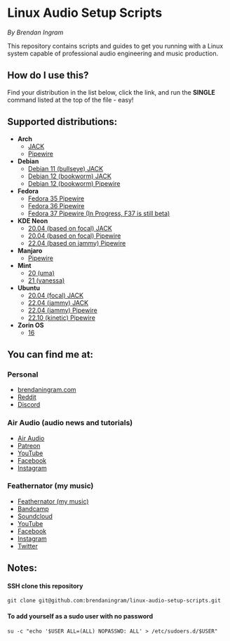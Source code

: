 # Linux Audio Setup Scripts

*By Brendan Ingram*

This repository contains scripts and guides to get you running with a Linux system capable of professional audio engineering and music production.

## How do I use this?

Find your distribution in the list below, click the link, and run the **SINGLE** command listed at the top of the file - easy!

## Supported distributions:

- **Arch**
  - [JACK](arch/install-audio-jack.sh)
  - [Pipewire](arch/install-audio.sh)
- **Debian**
  - [Debian 11 (bullseye) JACK](debian/11/install-audio-jack.sh)
  - [Debian 12 (bookworm) JACK](debian/12/install-audio-jack.sh)
  - [Debian 12 (bookworm) Pipewire](debian/12/install-audio.sh)
- **Fedora**
  - [Fedora 35 Pipewire](fedora/35/install-audio.sh)
  - [Fedora 36 Pipewire](fedora/36/install-audio.sh)
  - [Fedora 37 Pipewire (In Progress, F37 is still beta)](fedora/37/install-audio.sh)
- **KDE Neon**
  - [20.04 (based on focal) JACK](neon/2004/install-audio-jack.sh)
  - [20.04 (based on focal) Pipewire](neon/2004/install-audio.sh)
  - [22.04 (based on jammy) Pipewire](neon/2204/install-audio.sh)
- **Manjaro**
  - [Pipewire](manjaro/install-audio.sh)
- **Mint**
  - [20 (uma)](mint/20/install-audio.sh)
  - [21 (vanessa)](mint/21/install-audio.sh)
- **Ubuntu**
  - [20.04 (focal) JACK](ubuntu/2004/install-audio-jack.sh)
  - [22.04 (jammy) JACK](ubuntu/2204/install-audio-jack.sh)
  - [22.04 (jammy) Pipewire](ubuntu/2204/install-audio.sh)
  - [22.10 (kinetic) Pipewire](ubuntu/2210/install-audio.sh)
- **Zorin OS**
  - [16](zorinos/16/install-audio.sh)

## You can find me at:

### Personal

- [brendaningram.com](https://brendaningram.com)
- [Reddit](https://www.reddit.com/user/brendaningram)
- [Discord](https://discord.com/channels/901735226554851418/901735227565682739)

### Air Audio (audio news and tutorials)

- [Air Audio](https://airaudiohq.com)
- [Patreon](https://www.patreon.com/airaudiohq)
- [YouTube](https://www.youtube.com/channel/UCypNYnOtbvtSXEsDWqAEcdA)
- [Facebook](https://www.facebook.com/airaudiohq)
- [Instagram](https://www.instagram.com/airaudiohq)

### Feathernator (my music)

- [Feathernator (my music)](https://feathernator.com)
- [Bandcamp](https://feathernator.bandcamp.com)
- [Soundcloud](https://soundcloud.com/feathernator)
- [YouTube](https://www.youtube.com/channel/UCypNYnOtbvtSXEsDWqAEcdA)
- [Facebook](https://www.facebook.com/feathernator)
- [Instagram](https://www.instagram.com/feathernator)
- [Twitter](https://www.twitter.com/feathernator)

## Notes:

#### SSH clone this repository
`git clone git@github.com:brendaningram/linux-audio-setup-scripts.git`

#### To add yourself as a sudo user with no password

`su -c "echo '$USER ALL=(ALL) NOPASSWD: ALL' > /etc/sudoers.d/$USER"`
